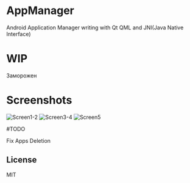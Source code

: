 # AppManager
Android Application Manager writing with Qt QML and JNI(Java Native Interface)

# WIP
Заморожен

# Screenshots

![Screen1-2](https://i.imgur.com/l06UgIa.png)
![Screen3-4](https://i.imgur.com/0gPFfId.png)
![Screen5](https://i.imgur.com/qTPZkxv.png)

#TODO

Fix Apps Deletion

License
----

MIT
